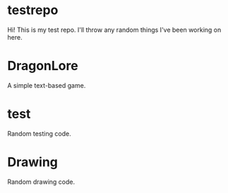 # testrepo
Hi! This is my test repo. I'll throw any random things I've been working on here.

# DragonLore
A simple text-based game.

# test
Random testing code.

# Drawing
Random drawing code.
